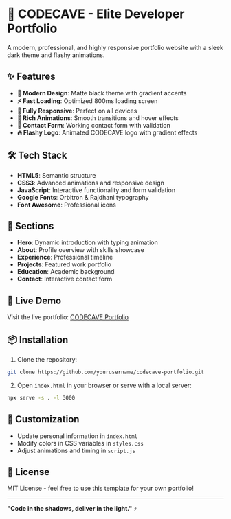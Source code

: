 # 🚀 CODECAVE - Elite Developer Portfolio

A modern, professional, and highly responsive portfolio website with a sleek dark theme and flashy animations.

## ✨ Features

- **🎨 Modern Design**: Matte black theme with gradient accents
- **⚡ Fast Loading**: Optimized 800ms loading screen
- **📱 Fully Responsive**: Perfect on all devices
- **🎪 Rich Animations**: Smooth transitions and hover effects
- **📧 Contact Form**: Working contact form with validation
- **🔥 Flashy Logo**: Animated CODECAVE logo with gradient effects

## 🛠️ Tech Stack

- **HTML5**: Semantic structure
- **CSS3**: Advanced animations and responsive design
- **JavaScript**: Interactive functionality and form validation
- **Google Fonts**: Orbitron & Rajdhani typography
- **Font Awesome**: Professional icons

## 🎯 Sections

- **Hero**: Dynamic introduction with typing animation
- **About**: Profile overview with skills showcase
- **Experience**: Professional timeline
- **Projects**: Featured work portfolio
- **Education**: Academic background
- **Contact**: Interactive contact form

## 🚀 Live Demo

Visit the live portfolio: [CODECAVE Portfolio](https://yourusername.github.io/codecave-portfolio)

## 📦 Installation

1. Clone the repository:
```bash
git clone https://github.com/yourusername/codecave-portfolio.git
```

2. Open `index.html` in your browser or serve with a local server:
```bash
npx serve -s . -l 3000
```

## 🎨 Customization

- Update personal information in `index.html`
- Modify colors in CSS variables in `styles.css`
- Adjust animations and timing in `script.js`

## 📄 License

MIT License - feel free to use this template for your own portfolio!

---

**"Code in the shadows, deliver in the light."** ⚡
